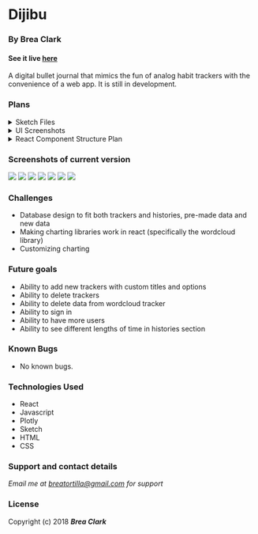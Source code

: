 # Dijibu

### By **Brea Clark**

#### See it live [here](http://breaclark.github.io/dijibu)   

A digital bullet journal that mimics the fun of analog habit trackers with the convenience of a web app. It is still in development.

### Plans

<details>
<summary>Sketch Files</summary>
<img width="400" src="https://raw.githubusercontent.com/breaclark/dijibu/master/screenshots/Screen%20Shot%202018-06-13%20at%202.21.04%20PM.png">
</details>

<details>
<summary>UI Screenshots</summary>
<p>
<img src="https://raw.githubusercontent.com/breaclark/dijibu/master/screenshots/Screen%20Shot%202018-06-21%20at%208.24.51%20AM.png" width="250">
<img src="https://raw.githubusercontent.com/breaclark/dijibu/master/screenshots/Screen%20Shot%202018-06-21%20at%208.24.17%20AM.png" width="250">
<img src="https://raw.githubusercontent.com/breaclark/dijibu/master/screenshots/Screen%20Shot%202018-06-21%20at%208.24.03%20AM.png" width="250">
</p>
<p>
<img src="https://raw.githubusercontent.com/breaclark/dijibu/master/screenshots/Screen%20Shot%202018-06-21%20at%208.24.32%20AM.png" width="400">
<img src="https://raw.githubusercontent.com/breaclark/dijibu/master/screenshots/Screen%20Shot%202018-06-21%20at%208.24.41%20AM.png" width="400">
</p>
</details>

<details>
<summary>React Component Structure Plan</summary>
<img src="https://raw.githubusercontent.com/breaclark/dijibu/master/React_Component_Structure.jpg">
</details>

### Screenshots of current version
<img src="https://raw.githubusercontent.com/breaclark/dijibu/master/screenshots/Screen%20Shot%202018-07-25%20at%202.13.11%20PM.png">

<img src="https://raw.githubusercontent.com/breaclark/dijibu/master/screenshots/Screen%20Shot%202018-07-25%20at%202.13.51%20PM.png">
<img src="https://raw.githubusercontent.com/breaclark/dijibu/master/screenshots/Screen%20Shot%202018-07-25%20at%202.14.08%20PM.png">

<img src="https://raw.githubusercontent.com/breaclark/dijibu/master/screenshots/Screen%20Shot%202018-07-25%20at%202.12.02%20PM.png">
<img src="https://raw.githubusercontent.com/breaclark/dijibu/master/screenshots/Screen%20Shot%202018-07-25%20at%202.12.18%20PM.png">
<img src="https://raw.githubusercontent.com/breaclark/dijibu/master/screenshots/Screen%20Shot%202018-07-25%20at%202.12.36%20PM.png">
<img src="https://raw.githubusercontent.com/breaclark/dijibu/master/screenshots/Screen%20Shot%202018-07-25%20at%202.12.51%20PM.png">

### Challenges
* Database design to fit both trackers and histories, pre-made data and new data
* Making charting libraries work in react (specifically the wordcloud library)
* Customizing charting

### Future goals
* Ability to add new trackers with custom titles and options
* Ability to delete trackers
* Ability to delete data from wordcloud tracker
* Ability to sign in
* Ability to have more users
* Ability to see different lengths of time in histories section

### Known Bugs
* No known bugs.

### Technologies Used
* React
* Javascript
* Plotly
* Sketch
* HTML
* CSS

### Support and contact details
_Email me at breatortilla@gmail.com for support_

### License
Copyright (c) 2018 **_Brea Clark_**
